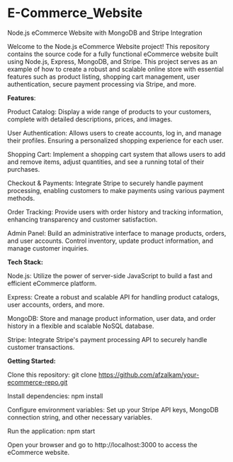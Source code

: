 # E-Commerce_Website
Node.js eCommerce Website with MongoDB and Stripe Integration

Welcome to the Node.js eCommerce Website project! This repository contains the source code for a fully functional eCommerce website built using Node.js, Express, MongoDB, and Stripe. This project serves as an example of how to create a robust and scalable online store with essential features such as product listing, shopping cart management, user authentication, secure payment processing via Stripe, and more.


**Features**:

Product Catalog: Display a wide range of products to your customers, complete with detailed descriptions, prices, and images.

User Authentication: Allows users to create accounts, log in, and manage their profiles. Ensuring a personalized shopping experience for each user.

Shopping Cart: Implement a shopping cart system that allows users to add and remove items, adjust quantities, and see a running total of their purchases.

Checkout & Payments: Integrate Stripe to securely handle payment processing, enabling customers to make payments using various payment methods.

Order Tracking: Provide users with order history and tracking information, enhancing transparency and customer satisfaction.

Admin Panel: Build an administrative interface to manage products, orders, and user accounts. Control inventory, update product information, and manage customer inquiries.


**Tech Stack:**

Node.js: Utilize the power of server-side JavaScript to build a fast and efficient eCommerce platform.

Express: Create a robust and scalable API for handling product catalogs, user accounts, orders, and more.

MongoDB: Store and manage product information, user data, and order history in a flexible and scalable NoSQL database.

Stripe: Integrate Stripe's payment processing API to securely handle customer transactions.


**Getting Started:**

Clone this repository: git clone https://github.com/afzalkam/your-ecommerce-repo.git

Install dependencies: npm install

Configure environment variables: Set up your Stripe API keys, MongoDB connection string, and other necessary variables.

Run the application: npm start

Open your browser and go to http://localhost:3000 to access the eCommerce website.






